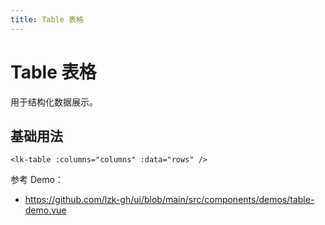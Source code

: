```yaml
---
title: Table 表格
---
```


# Table 表格

用于结构化数据展示。

## 基础用法

```vue
<lk-table :columns="columns" :data="rows" />
```

参考 Demo：
- https://github.com/lzk-gh/ui/blob/main/src/components/demos/table-demo.vue
